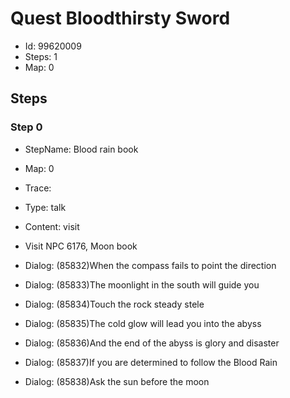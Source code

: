 # Quest Bloodthirsty Sword

- Id: 99620009
- Steps: 1
- Map: 0

## Steps

### Step 0
- StepName:  Blood rain book
- Map:  0
- Trace:  
- Type:  talk
- Content:  visit
- Visit NPC 6176, Moon book

- Dialog: (85832)When the compass fails to point the direction
- Dialog: (85833)The moonlight in the south will guide you
- Dialog: (85834)Touch the rock steady stele
- Dialog: (85835)The cold glow will lead you into the abyss
- Dialog: (85836)And the end of the abyss is glory and disaster
- Dialog: (85837)If you are determined to follow the Blood Rain
- Dialog: (85838)Ask the sun before the moon 


